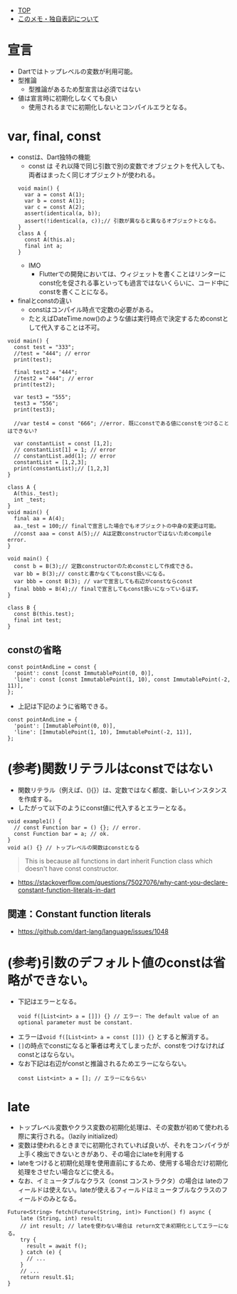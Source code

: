 - [TOP](./README.md)
- [このメモ・独自表記について](../README.md)


# 宣言
* Dartではトップレベルの変数が利用可能。
* 型推論
    * 型推論があるため型宣言は必須ではない
* 値は宣言時に初期化しなくても良い
    * 使用されるまでに初期化しないとコンパイルエラとなる。

# var, final, const
* constは、Dart独特の機能
  * const は それ以降で同じ引数で別の変数でオブジェクトを代入しても、両者はまったく同じオブジェクトが使われる。
  ```
  void main() {
    var a = const A(1);
    var b = const A(1);
    var c = const A(2);
    assert(identical(a, b));
    assert(!identical(a, c));// 引数が異なると異なるオブジェクトとなる。
  }
  class A {
    const A(this.a);
    final int a;
  }
  ```
  * IMO
    * Flutterでの開発においては、ウィジェットを書くことはリンターにconst化を促される事といっても過言ではないくらいに、コード中にconstを書くことになる。
* finalとconstの違い
  * constはコンパイル時点で定数の必要がある。
  * たとえばDateTime.now()のような値は実行時点で決定するためconstとして代入することは不可。
```
void main() {
  const test = "333";
  //test = "444"; // error
  print(test);
  
  final test2 = "444";
  //test2 = "444"; // error
  print(test2);
  
  var test3 = "555";
  test3 = "556";
  print(test3);
  
  //var test4 = const "666"; //error. 既にconstである値にconstをつけることはできない?
  
  var constantList = const [1,2];
  // constantList[1] = 1; // error
  // constantList.add(1); // error
  constantList = [1,2,3];
  print(constantList);// [1,2,3]
}
```
```
class A {
  A(this._test);
  int _test;
}
void main() {
  final aa = A(4);
  aa._test = 100;// finalで宣言した場合でもオブジェクトの中身の変更は可能。
  //const aaa = const A(5);// Aは定数constructorではないためcompile error.
}
```
```
void main() {
  const b = B(3);// 定数constructorのためconstとして作成できる。
  var bb = B(3);// constと書かなくてもconst扱いになる。
  var bbb = const B(3); // varで宣言しても右辺がconstならconst
  final bbbb = B(4);// finalで宣言してもconst扱いになっているはず。
}

class B {
  const B(this.test);
  final int test;
}
```
## constの省略
```
const pointAndLine = const {
  'point': const [const ImmutablePoint(0, 0)],
  'line': const [const ImmutablePoint(1, 10), const ImmutablePoint(-2, 11)],
};
```
* 上記は下記のように省略できる。
```
const pointAndLine = {
  'point': [ImmutablePoint(0, 0)],
  'line': [ImmutablePoint(1, 10), ImmutablePoint(-2, 11)],
};
```

# (参考)関数リテラルはconstではない
* 関数リテラル（例えば、(){}）は、定数ではなく都度、新しいインスタンスを作成する。
* したがって以下のようにconst値に代入するとエラーとなる。
```
void example1() {
  // const Function bar = () {}; // error.
  const Function bar = a; // ok.
}
void a() {} // トップレベルの関数はconstとなる
```
> This is because all functions in dart inherit Function class which doesn't have const constructor.
* https://stackoverflow.com/questions/75027076/why-cant-you-declare-constant-function-literals-in-dart
## 関連：Constant function literals
* https://github.com/dart-lang/language/issues/1048


# (参考)引数のデフォルト値のconstは省略ができない。
* 下記はエラーとなる。
  ```
  void f([List<int> a = []]) {} // エラー: The default value of an optional parameter must be constant.
  ```
* エラーは`void f([List<int> a = const []]) {}` とすると解消する。
* `[]`の時点でconstになると筆者は考えてしまったが、constをつけなければconstとはならない。
* なお下記は右辺がconstと推論されるためエラーにならない。
  ```
  const List<int> a = []; // エラーにならない
  ```

# late
* トップレベル変数やクラス変数の初期化処理は、その変数が初めて使われる際に実行される。（lazily initialized）
* 変数は使われるときまでに初期化されていれば良いが、それをコンパイラが上手く検出できないときがあり、その場合にlateを利用する
* lateをつけると初期化処理を使用直前にするため、使用する場合だけ初期化処理をさせたい場合などに使える。
* なお、イミュータブルなクラス（const コンストラクタ）の場合は lateのフィールドは使えない。lateが使えるフィールドはミュータブルなクラスのフィールドのみとなる。
```
Future<String> fetch(Future<(String, int)> Function() f) async {
    late (String, int) result;
    // int result; // lateを使わない場合は return文で未初期化としてエラーになる。
    try {
      result = await f();
    } catch (e) {
      // ...
    }
    // ...
    return result.$1;
}
```




